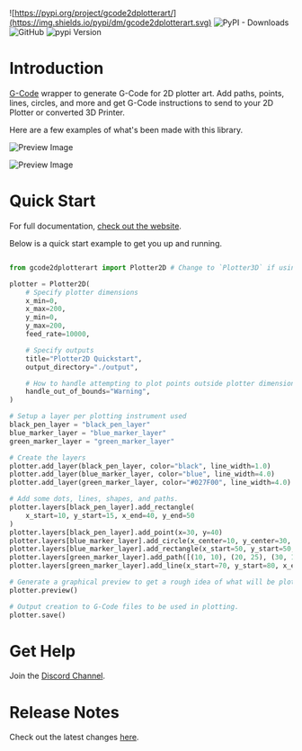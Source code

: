 ![https://pypi.org/project/gcode2dplotterart/](https://img.shields.io/pypi/dm/gcode2dplotterart.svg)
![PyPI - Downloads](https://img.shields.io/pypi/dw/gcode2dplotterart)
![GitHub](https://img.shields.io/github/license/TravisBumgarner/gcode2dplotterart?logo=github)
![pypi Version](https://img.shields.io/pypi/v/gcode2dplotterart)

# Introduction

[G-Code](https://marlinfw.org/meta/gcode/) wrapper to generate G-Code for 2D plotter art. Add paths, points, lines, circles, and more and get G-Code instructions to send to your 2D Plotter or converted 3D Printer.

Here are a few examples of what's been made with this library.

![Preview Image](https://travisbumgarner.github.io/gcode2dplotterart/assets/images/example1-3c9d4c0a76c1d373e7bfc6187b6cc442.jpg)

![Preview Image](https://travisbumgarner.github.io/gcode2dplotterart/assets/images/example1-53389bb1cc21dc7a9aba3a302f04e952.jpg)

# Quick Start

For full documentation, [check out the website](https://travisbumgarner.github.io/gcode2dplotterart/).

Below is a quick start example to get you up and running.

```python

from gcode2dplotterart import Plotter2D # Change to `Plotter3D` if using a converted 3D printer.

plotter = Plotter2D(
    # Specify plotter dimensions
    x_min=0,
    x_max=200,
    y_min=0,
    y_max=200,
    feed_rate=10000,

    # Specify outputs
    title="Plotter2D Quickstart",
    output_directory="./output",

    # How to handle attempting to plot points outside plotter dimensions
    handle_out_of_bounds="Warning",
)

# Setup a layer per plotting instrument used
black_pen_layer = "black_pen_layer"
blue_marker_layer = "blue_marker_layer"
green_marker_layer = "green_marker_layer"

# Create the layers
plotter.add_layer(black_pen_layer, color="black", line_width=1.0)
plotter.add_layer(blue_marker_layer, color="blue", line_width=4.0)
plotter.add_layer(green_marker_layer, color="#027F00", line_width=4.0)

# Add some dots, lines, shapes, and paths.
plotter.layers[black_pen_layer].add_rectangle(
    x_start=10, y_start=15, x_end=40, y_end=50
)
plotter.layers[black_pen_layer].add_point(x=30, y=40)
plotter.layers[blue_marker_layer].add_circle(x_center=10, y_center=30, radius=10)
plotter.layers[blue_marker_layer].add_rectangle(x_start=50, y_start=50, x_end=75, y_end=75)
plotter.layers[green_marker_layer].add_path([(10, 10), (20, 25), (30, 15), (1, 100)])
plotter.layers[green_marker_layer].add_line(x_start=70, y_start=80, x_end=70, y_end=15)

# Generate a graphical preview to get a rough idea of what will be plotted.
plotter.preview()

# Output creation to G-Code files to be used in plotting.
plotter.save()
```

# Get Help

Join the [Discord Channel](https://discord.gg/J8jwMxEEff).

# Release Notes

Check out the latest changes [here](https://travisbumgarner.github.io/gcode2dplotterart/docs/releases).
